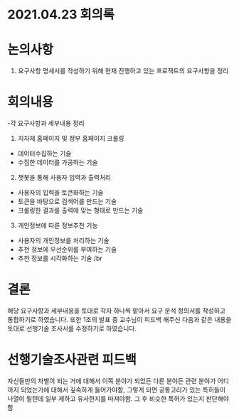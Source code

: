 # 2021.04.23 회의록

# 논의사항
1. 요구사항 명세서를 작성하기 위해 현재 진행하고 있는 프로젝트의 요구사항을 정리
# 회의내용
-각 요구사항과 세부내용 정리
1. 지자체 홈페이지 및 정부 홈페이지 크롤링 
  * 데이터수집하는 기술 
  * 수집한 데이터를 가공하는 기술 
2. 챗봇을 통해 사용자 입력과 출력처리 
  * 사용자의 입력을 토큰화하는 기술 
  * 토큰을 바탕으로 검색어를 만드는 기술 
  * 크롤링한 결과를 출력에 맞는 형태로 만드는 기술 
3. 개인정보에 따른 정보추천 기능 
  * 사용자의 개인정보를 처리하는 기술 
  * 추천 정보에 우선순위를 부여하는 기술 
  * 추천 정보를 시각화하는 기술 /br


# 결론 
  해당 요구사항과 세부내용을 토대로 각자 하나씩 맡아서 요구 분석 정의서를 작성하고 통합하기로 하였습니다. 
  또한 1조의 발표 중 교수님이 피드백 해주신 다음과 같은 내용을 토대로 선행기술 조사서를 수정하기로 하였습니다.
  
  
# 선행기술조사관련 피드백 
  자신들만의 차별이 되는 거에 대해서 이쪽 분야가 되었든 다른 분야든 관련 분야가 어디까지 되었는가에 대해서 깊숙하게 들어가야함, 그렇게 되면 공통고리가 있는 특허들이 나열이 될텐데 일부 제하고 유사한지를 따져야함. 
 그 후 비슷한 특허가 있는지 판단해야함 
